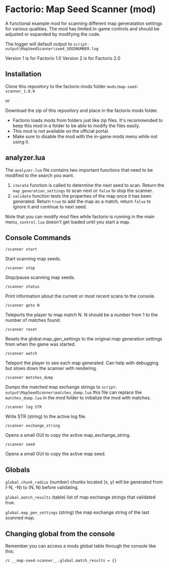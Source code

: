 # Factorio: Map Seed Scanner (mod)

A functional example mod for scanning different map generatation settings for various qualities. The mod has limited in-game controls and should be adjusted or expanded by modifying the code.

The logger will default output to ```script-output\MapSeedScanner\seed_SEEDNUMBER.log```

Version 1 is for Factorio 1.0
Version 2 is for Factorio 2.0

## Installation

Clone this repository to the factorio mods folder ```mods/map-seed-scanner_1.0.0```

or

Download the zip of this repository and place in the factorio mods folder.

* Factorio loads mods from folders just like zip files. It's recommended to keep this mod in a folder to be able to modify the files easily.
* This mod is not available on the official portal.
* Make sure to disable the mod with the in-game mods menu while not using it.

## analyzer.lua

The ```analyzer.lua``` file contains two important functions that need to be modified to the search you want. 
1. ```iterate``` function is called to determine the next seed to scan. Return the ```map_generation_settings``` to scan next or ```false``` to stop the scanner.
2. ```validate``` function tests the properties of the map once it has been generated. Return ```true``` to add the map as a match, return ```false``` to ignore it and continue to next seed.

Note that you can modify mod files while factorio is running in the main menu, ```control.lua``` doesn't get loaded until you start a map.

## Console Commands

```/scanner start```

Start scanning map seeds.

```/scanner stop```

Stop/pause scanning map seeds.

```/scanner status```

Print information about the current or most recent scans to the console.

```/scanner goto N```

Teleports the player to map match N. N should be a number from 1 to the number of matches found.

```/scanner reset```

Resets the global.map_gen_settings to the original map generation settings from when the game was started.

```/scanner watch```

Teleport the player to see each map generated. Can help with debugging but slows down the scanner with rendering.

```/scanner matches_dump```

Dumps the matched map exchange strings to ```script-output\MapSeedScanner\matches_dump.lua``` this file can replace the ```matches_dump.lua``` in the mod folder to initialize the mod with matches.

```/scanner log STR```

Write STR (string) to the active log file.

```/scanner exchange_string```

Opens a small GUI to copy the active map_exchange_string.

```/scanner seed```

Opens a small GUI to copy the active map seed.

## Globals

```global.chunk_radius``` (number) chunks located (x, y) will be generated from (-N, -N) to (N, N) before validating.

```global.match_results``` (table) list of map exchange strings that validated true.

```global.map_gen_settings``` (string) the map exchange string of the last scanned map.


## Changing global from the console

Remember you can access a mods global table through the console like this:

```/c __map-seed-scanner__.global.match_results = {}```